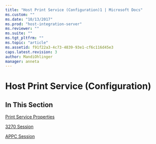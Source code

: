 ```yaml
---
title: "Host Print Service (Configuration)1 | Microsoft Docs"
ms.custom: ""
ms.date: "10/13/2017"
ms.prod: "host-integration-server"
ms.reviewer: ""
ms.suite: ""
ms.tgt_pltfrm: ""
ms.topic: "article"
ms.assetid: f91f22a3-4c73-4839-93e1-cf6c116d45e3
caps.latest.revision: 3
author: MandiOhlinger
manager: anneta
---
```

# Host Print Service (Configuration)
## In This Section  
 [Print Service Properties](../core/print-service-properties.md)  
  
 [3270 Session](../core/3270-session.md)  
  
 [APPC Session](../core/appc-session.md)